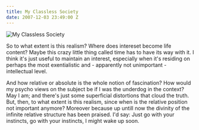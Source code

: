 ```yaml
---
title: My Classless Society
date: 2007-12-03 23:49:00 Z
---
```


![My Classless Society](/uploads/news_myclasslesssociety.jpg)

So to what extent is this realism? Where does intereset become life content? Maybe
this crazy little thing called time has to have its way with it. I think it's just
useful to maintain an interest, especially when it's residing on perhaps the most
exentialistic and - apparently not unimportant - intellectual level.

And how relative or absolute is the whole notion of fascination? How would my psycho
views on the subject be if I was the underdog in the context? May I am; and there's just
some superficial distortions that cloud the truth. But, then, to what extent is this
realism, since when is the relative position not important anymore? Moreover because
up untill now the divinity of the infinite relative structure has been praised. I'd
say: Just go with your instincts, go with your instincts, I might wake up soon.